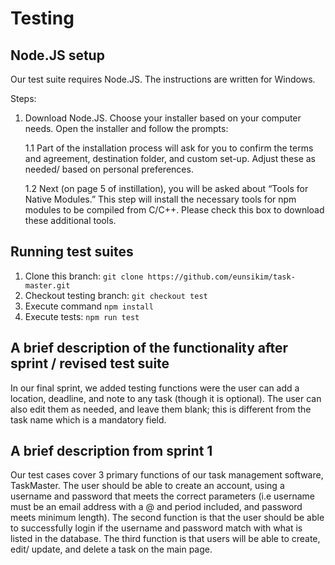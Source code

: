 # Testing

## Node.JS setup

Our test suite requires Node.JS. The instructions are written for Windows.

Steps:

1. Download Node.JS. Choose your installer based on your computer needs. Open the installer and follow the prompts:

   1.1 Part of the installation process will ask for you to confirm the terms and agreement, destination folder, and custom set-up. Adjust these as needed/ based on personal preferences.

   1.2 Next (on page 5 of instillation), you will be asked about “Tools for Native Modules.” This step will install the necessary tools for npm modules to be compiled from C/C++. Please check this box to download these additional tools.

## Running test suites

1. Clone this branch: `git clone https://github.com/eunsikim/task-master.git`
2. Checkout testing branch: `git checkout test`
3. Execute command `npm install`
4. Execute tests: `npm run test`

## A brief description of the functionality after sprint / revised test suite

In our final sprint, we added testing functions were the user can add a location, deadline, and note to any task (though it is optional). The user can also edit them as needed, and leave them blank; this is different from the task name which is a mandatory field.

## A brief description from sprint 1

Our test cases cover 3 primary functions of our task management software, TaskMaster. The user should be able to create an account, using a username and password that meets the correct parameters (i.e username must be an email address with a @ and period included, and password meets minimum length). The second function is that the user should be able to successfully login if the username and password match with what is listed in the database. The third function is that users will be able to create, edit/ update, and delete a task on the main page.

